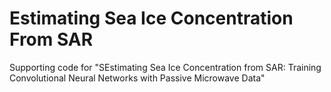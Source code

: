 # Estimating Sea Ice Concentration From SAR
Supporting code for "SEstimating Sea Ice Concentration from SAR: Training Convolutional Neural Networks with Passive Microwave Data"
